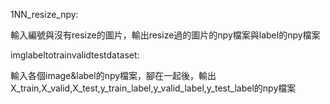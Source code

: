 1NN_resize_npy:

輸入編號與沒有resize的圖片，輸出resize過的圖片的npy檔案與label的npy檔案

imglabeltotrainvalidtestdataset:

輸入各個image&label的npy檔案，腳在一起後，輸出X_train,X_valid,X_test,y_train_label,y_valid_label,y_test_label的npy檔案
